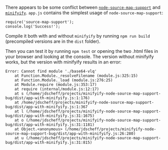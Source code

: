 There appears to be some conflict between [`node-source-map-support`](https://github.com/evanw/node-source-map-support) and [`minifyify`](https://github.com/ben-ng/minifyify). `app.js` contains the simplest usage of `node-source-map-support`:

    require('source-map-support');
    console.log('Success!');

Compile it both with and without `minifyify` by running `npm run build` (precompiled versions are in the `dist` folder).

Then you can test it by running `npm test` or opening the two .html files in your browser and looking at the console. The version without minifyify works, but the version with minifyify results in an error:

    Error: Cannot find module './base64-vlq'
        at Function.Module._resolveFilename (module.js:325:15)
        at Function.Module._load (module.js:276:25)
        at Module.require (module.js:353:17)
        at require (internal/module.js:12:17)
        at s (/home/jdscheff/projects/minifyify-node-source-map-support-bug/dist/app-with-minifyify.js:1:176)
        at /home/jdscheff/projects/minifyify-node-source-map-support-bug/dist/app-with-minifyify.js:1:367
        at l (/home/jdscheff/projects/minifyify-node-source-map-support-bug/dist/app-with-minifyify.js:31:1675)
        at o (/home/jdscheff/projects/minifyify-node-source-map-support-bug/dist/app-with-minifyify.js:31:1181)
        at Object.<anonymous> (/home/jdscheff/projects/minifyify-node-source-map-support-bug/dist/app-with-minifyify.js:26:280)
        at u (/home/jdscheff/projects/minifyify-node-source-map-support-bug/dist/app-with-minifyify.js:31:815)
